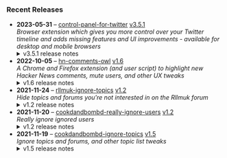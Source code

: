 ### Recent Releases

<!-- RECENT_RELEASES -->
<ul>
<li>
  <strong>2023-05-31</strong> – <a href="https://github.com/insin/control-panel-for-twitter">control-panel-for-twitter</a> <a href="https://github.com/insin/control-panel-for-twitter/releases/tag/v3.5.1">v3.5.1</a>
  <div><em>Browser extension which gives you more control over your Twitter timeline and adds missing features and UI improvements - available for desktop and mobile browsers</em></div>
  <details><summary>v3.5.1 release notes</summary><ul>
<li>Fixed adding "Add muted word" to the menu</li>
<li>Fixed hiding "Show new tweets" on mobile</li>
</ul>
<hr>
<p>Available in the following extension stores:</p>
<p><a href="https://apps.apple.com/app/id1668516167?platform=iphone" rel="nofollow"><img src="https://user-images.githubusercontent.com/226692/216768643-4756e33c-1e61-41a7-9c56-9bd80f10bcc9.png" alt="Apple App Store" style="max-width: 100%;"></a> <a href="https://chrome.google.com/webstore/detail/control-panel-for-twitter/kpmjjdhbcfebfjgdnpjagcndoelnidfj" rel="nofollow"><img src="https://user-images.githubusercontent.com/226692/212897023-9e66b1b0-e1cd-44df-a4f2-3d5bda80c5f8.png" alt="Chrome" style="max-width: 100%;"></a> <a href="https://microsoftedge.microsoft.com/addons/detail/control-panel-for-twitter/foccddlibbeccjiobcnakipdpkjiijjp" rel="nofollow"><img src="https://user-images.githubusercontent.com/226692/212897573-34b1af0a-dc5a-4aa2-a1e7-ca85d3823f9f.png" alt="Edge" style="max-width: 100%;"></a> <a href="https://addons.mozilla.org/en-US/firefox/addon/control-panel-for-twitter/" rel="nofollow"><img src="https://user-images.githubusercontent.com/226692/212897487-f3993495-2032-44a4-b0c6-1bd1d9cc56dd.png" alt="Firefox" style="max-width: 100%;"></a></p></details>
</li>
<li>
  <strong>2022-10-05</strong> – <a href="https://github.com/insin/hn-comments-owl">hn-comments-owl</a> <a href="https://github.com/insin/hn-comments-owl/releases/tag/v1.6">v1.6</a>
  <div><em>A Chrome and Firefox extension (and user script) to highlight new Hacker News comments, mute users, and other UX tweaks</em></div>
  <details><summary>v1.6 release notes</summary><ul>
<li>Fixed displaying the number of new comments on item list pages</li>
</ul></details>
</li>
<li>
  <strong>2021-11-24</strong> – <a href="https://github.com/insin/rllmuk-ignore-topics">rllmuk-ignore-topics</a> <a href="https://github.com/insin/rllmuk-ignore-topics/releases/tag/v1.2">v1.2</a>
  <div><em>Hide topics and forums you're not interested in on the Rllmuk forum</em></div>
  <details><summary>v1.2 release notes</summary><ul>
<li>Added support for the Fluid view</li>
<li>Added a collapse control for the Fluid sidebar</li>
</ul></details>
</li>
<li>
  <strong>2021-11-20</strong> – <a href="https://github.com/insin/cookdandbombd-really-ignore-users">cookdandbombd-really-ignore-users</a> <a href="https://github.com/insin/cookdandbombd-really-ignore-users/releases/tag/v1.2">v1.2</a>
  <div><em>Really ignore ignored users</em></div>
  <details><summary>v1.2 release notes</summary><p>Updated for new theme</p>
<p>Added re-striping of posts so it doesn't look weird when posts are hidden</p></details>
</li>
<li>
  <strong>2021-11-19</strong> – <a href="https://github.com/insin/cookdandbombd-ignore-topics">cookdandbombd-ignore-topics</a> <a href="https://github.com/insin/cookdandbombd-ignore-topics/releases/tag/v1.5">v1.5</a>
  <div><em>Ignore topics and forums, and other topic list tweaks</em></div>
  <details><summary>v1.5 release notes</summary><p>Fixed alternate striping of topics when ignored topics are hidden</p></details>
</li>
</ul>
<!-- /RECENT_RELEASES -->
